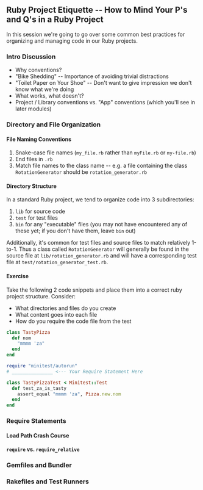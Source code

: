 ## Ruby Project Etiquette -- How to Mind Your P's and Q's in a Ruby Project

In this session we're going to go over some common best practices for organizing and managing code in our Ruby projects.

### Intro Discussion

* Why conventions?
* "Bike Shedding" -- Importance of avoiding trivial distractions
* "Toilet Paper on Your Shoe" -- Don't want to give impression we don't know what we're doing
* What works, what doesn't?
* Project / Library conventions vs. "App" conventions (which you'll see in later modules)

### Directory and File Organization

#### File Naming Conventions

1. Snake-case file names (`my_file.rb` rather than `myFile.rb` or `my-file.rb`)
2. End files in `.rb`
3. Match file names to the class name -- e.g. a file containing the class `RotationGenerator` should be `rotation_generator.rb`

#### Directory Structure

In a standard Ruby project, we tend to organize code into 3 subdirectories:

1. `lib` for source code
2. `test` for test files
3. `bin` for any "executable" files (you may not have encountered any of these yet; if you don't have them, leave `bin` out)

Additionally, it's common for test files and source files to match relatively 1-to-1. Thus a class called `RotationGenerator` will generally be found in the source file at `lib/rotation_generator.rb` and will have a corresponding test file at `test/rotation_generator_test.rb`.

#### Exercise

Take the following 2 code snippets and place them into a correct ruby project structure. Consider:

* What directories and files do you create
* What content goes into each file
* How do you require the code file from the test

```ruby
class TastyPizza
  def nom
    "mmmm 'za"
  end
end
```

```ruby
require "minitest/autorun"
# _______________ <--- Your Require Statement Here

class TastyPizzaTest < Minitest::Test
  def test_za_is_tasty
    assert_equal "mmmm 'za", Pizza.new.nom
  end
end
```

### Require Statements

#### Load Path Crash Course

#### `require` vs. `require_relative`

### Gemfiles and Bundler

### Rakefiles and Test Runners
